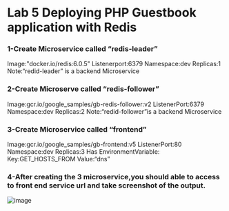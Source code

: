 # Lab 5 Deploying PHP Guestbook application with Redis

### 1-Create Microservice called “redis-leader”
Image:"docker.io/redis:6.0.5"
Listenerport:6379
Namespace:dev
Replicas:1
Note:“redid-leader” is a backend Microservice

### 2-Create Microserve called “redis-follower”
Image:gcr.io/google_samples/gb-redis-follower:v2
ListenerPort:6379
Namespace:dev
Replicas:2
Note:“redid-follower”is a backend Microservice

### 3-Create Microservice called “frontend”
Image:gcr.io/google_samples/gb-frontend:v5
ListenerPort:80
Namespace:dev
Replicas:3
Has EnvironmentVariable:
Key:GET_HOSTS_FROM
Value:“dns”

### 4-After creating the 3 microservice,you should able to access to front end service url and take screenshot of the output.
![image](https://user-images.githubusercontent.com/28235504/210804266-8214d078-f4b7-4cdc-9caa-e77252e38d11.png)
